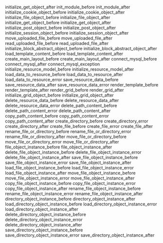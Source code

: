 initialize_get_object_after
init_module_before
init_module_after
initialize_cookie_object_before
initialize_cookie_object_after
initialize_file_object_before
initialize_file_object_after
initialize_get_object_before
initialize_get_object_after
initialize_post_object_before
initialize_post_object_after
initialize_session_object_before
initialize_session_object_after
move_uploaded_file_before
move_uploaded_file_after
read_uploaded_file_before
read_uploaded_file_after
initialize_block_abstract_object_before
initialize_block_abstract_object_after
load_template_content_before
load_template_content_after
create_main_layout_before
create_main_layout_after
connect_mysql_before
connect_mysql_after
connect_mysql_exception
initialize_resource_model_before
initialize_resource_model_after
load_data_to_resource_before
load_data_to_resource_after
load_data_to_resource_error
save_resource_data_before
save_resource_data_after
save_resource_data_error
render_template_before
render_template_after
render_grid_before
render_grid_after
initialize_grid_object_before
initialize_grid_object_after
delete_resource_data_before
delete_resource_data_after
delete_resource_data_error
delete_path_content_before
delete_path_content_error
delete_path_content_after
copy_path_content_before
copy_path_content_error
copy_path_content_after
create_directory_before
create_directory_error
create_directory_after
create_file_before
create_file_error
create_file_after
rename_file_or_directory_before
rename_file_or_directory_error
rename_file_or_directory_after
move_file_or_directory_before
move_file_or_directory_error
move_file_or_directory_after
file_object_instance_before
file_object_instance_after
delete_file_object_instance_before
delete_file_object_instance_error
delete_file_object_instance_after
save_file_object_instance_before
save_file_object_instance_error
save_file_object_instance_after
load_file_object_instance_before
load_file_object_instance_error
load_file_object_instance_after
move_file_object_instance_before
move_file_object_instance_error
move_file_object_instance_after
copy_file_object_instance_before
copy_file_object_instance_error
copy_file_object_instance_after
rename_file_object_instance_before
rename_file_object_instance_error
rename_file_object_instance_after
directory_object_instance_before
directory_object_instance_after
load_directory_object_instance_before
load_directory_object_instance_error
load_directory_object_instance_after
delete_directory_object_instance_before
delete_directory_object_instance_error
delete_directory_object_instance_after
save_directory_object_instance_before
save_directory_object_instance_error
save_directory_object_instance_after
